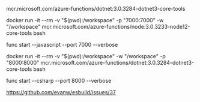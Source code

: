  mcr.microsoft.com/azure-functions/dotnet:3.0.3284-dotnet3-core-tools

 docker run -it --rm -v "$(pwd):/workspace" -p "7000:7000"  -w "/workspace" mcr.microsoft.com/azure-functions/node:3.0.3233-node12-core-tools bash

 func start --javascript --port 7000 --verbose

 docker run -it --rm -v "$(pwd):/workspace" -w "/workspace" -p "8000:8000"  mcr.microsoft.com/azure-functions/dotnet:3.0.3284-dotnet3-core-tools bash

func start --csharp --port 8000 --verbose

 https://github.com/evanw/esbuild/issues/37
